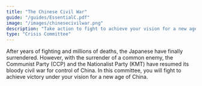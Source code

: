 ```yaml
---
title: "The Chinese Civil War"
guide: "/guides/EssentialC.pdf"
image: "/images/chinesecivilwar.png"
description: "Take action to fight to achieve your vision for a new age of China."
type: "Crisis Committee"
---
```

After years of fighting and millions of deaths, the Japanese have finally surrendered. However, with the surrender of a common enemy, the Communist Party (CCP) and the Nationalist Party (KMT) have resumed its bloody civil war for control of China. In this committee, you will fight to achieve victory under your vision for a new age of China.